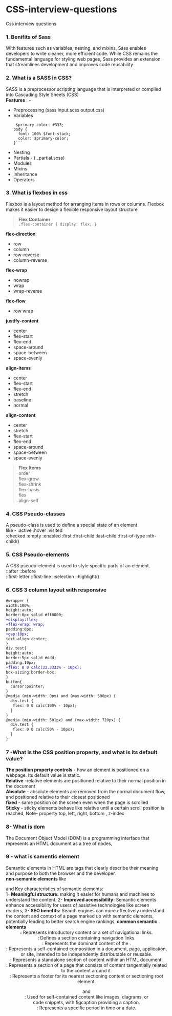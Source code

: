 # CSS-interview-questions
Css interview questions

### 1. Benifits of Sass ###

With features such as variables, nesting, and mixins, Sass enables developers to write cleaner, more efficient code. While CSS remains the fundamental language for styling web pages, Sass provides an extension that streamlines development and improves code reusability

### 2. What is a SASS in CSS? ###

SASS is a preprocessor scripting language that is interpreted or compiled into Cascading Style Sheets (CSS)  
**Features** : - 
- Preprocessing (sass input.scss output.css)
- Variables    
  ```$font-stack: Helvetica, sans-serif;
   $primary-color: #333;
  body {
    font: 100% $font-stack;
    color: $primary-color;
  }```
- Nesting
- Partials - ( _partial.scss)  
- Modules
- Mixins
- Inheritance
- Operators
### 3. What is flexbos in css ###  
Flexbox is a layout method for arranging items in rows or columns. Flexbox makes it easier to design a flexible responsive layout structure  
>**Flex Container**  
`.flex-container {
  display: flex;
  }`  

**flex-direction**  
* row  
* column  
* row-reverse  
* column-reverse
   
**flex-wrap**    
* nowrap  
* wrap  
* wrap-reverse
  
**flex-flow**    
* row wrap
  
**justify-content**    
* center  
* flex-start  
* flex-end  
* space-around  
* space-between  
* space-evenly
  
**align-items**  
* center  
* flex-start  
* flex-end  
* stretch  
* baseline  
* normal
  
**align-content**  
* center  
* stretch  
* flex-start  
* flex-end  
* space-around  
* space-between  
* space-evenly

>**Flex Items**  
order  
flex-grow  
flex-shrink  
flex-basis  
flex  
align-self

### 4. CSS Pseudo-classes ###
A pseudo-class is used to define a special state of an element  
like - :active  :hover  :visited  
:checked  :empty  :enabled  :first  :first-child  :last-child  :first-of-type  :nth-child()  

### 5. CSS Pseudo-elements ###  
A CSS pseudo-element is used to style specific parts of an element.  
::after  ::before  
::first-letter  ::first-line  ::selection ::highlight() 

### 6. CSS 3 column layout with responsive ### 
```diff
#wrapper {
width:100%;
height:auto;
border:0px solid #ff0000;
+display:flex;
+flex-wrap: wrap;
padding:0px;
+gap:10px;
text-align:center;
}
div.test{
height:auto;
border:5px solid #ddd;
padding:10px;
+flex: 0 0 calc(33.3333% - 10px);
box-sizing:border-box;  
}
button{
  cursor:pointer;
}
@media (min-width: 0px) and (max-width: 500px) {
  div.test {
   flex: 0 0 calc(100% - 10px);
  }
}
@media (min-width: 501px) and (max-width: 720px) {
  div.test {
   flex: 0 0 calc(50% - 10px);
  }
}
```
### 7 -What is the CSS position property, and what is its default value? ###
**The position property controls** -  how an element is positioned on a webpage. Its default value is static.    
**Relative** -relative elements are positioned relative to their normal position in the document    
**Absolute** - absolute elements are removed from the normal document flow, and positioned relative to their closest positioned  
**fixed** - same position on the screen even when the page is scrolled  
**Sticky** - sticky elements behave like relative until a certain scroll position is reached, 
Note- property top, left, right, bottom , z-index

### 8- What is dom ###  
The Document Object Model (DOM) is a programming interface that represents an HTML document as a tree of nodes,  

### 9 - what is samentic element ###  
Semantic elements in HTML are tags that clearly describe their meaning and purpose to both the browser and the developer.  
**non-semantic elements** like <div> and <span>
Key characteristics of semantic elements:  
1- **Meaningful structure:** making it easier for humans and machines to understand the content.
2- **Improved accessibility:** Semantic elements enhance accessibility for users of assistive technologies like screen readers, 
3- **SEO benefits:** Search engines can more effectively understand the content and context of a page marked up with semantic elements, potentially leading to better search engine rankings.
**common semantic elements**
**<header>:** Represents introductory content or a set of navigational links.  
**<nav>:** Defines a section containing navigation links.  
**<main>**: Represents the dominant content of the <body>.  
**<article>**: Represents a self-contained composition in a document, page, application, or site, intended to be independently distributable or reusable.  
**<section>**: Represents a standalone section of content within an HTML document.  
**<aside>**: Represents a section of a page that consists of content tangentially related to the content around it.  
**<footer>**: Represents a footer for its nearest sectioning content or sectioning root element.  
**<figure>** and <figcaption>: Used for self-contained content like images, diagrams, or code snippets, with figcaption providing a caption.  
**<time>**: Represents a specific period in time or a date.  
